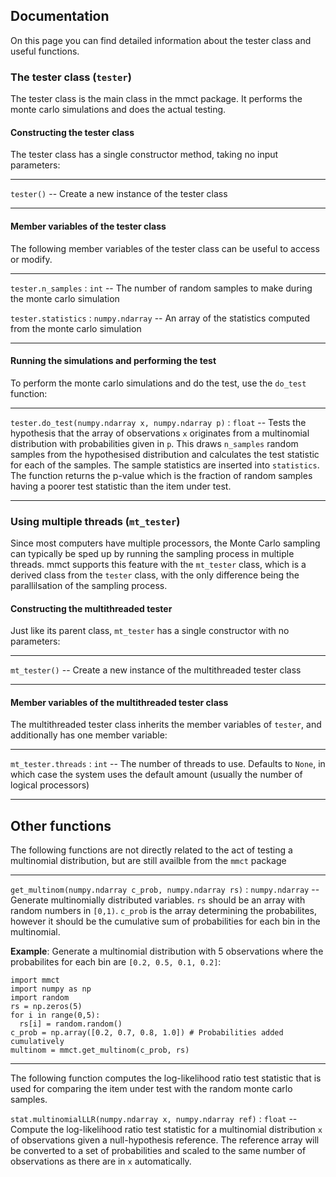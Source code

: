 ## Documentation

On this page you can find detailed information about the tester class and useful functions.

### The tester class (`tester`)

The tester class is the main class in the mmct package. It performs the monte carlo simulations and does the actual testing.

#### Constructing the tester class

The tester class has a single constructor method, taking no input parameters:

---

`tester()` -- Create a new instance of the tester class

---

#### Member variables of the tester class

The following member variables of the tester class can be useful to access or modify.

---

`tester.n_samples` : `int` -- The number of random samples to make during the monte carlo simulation

`tester.statistics` : `numpy.ndarray` -- An array of the statistics computed from the monte carlo simulation

---

#### Running the simulations and performing the test

To perform the monte carlo simulations and do the test, use the `do_test` function:

---

`tester.do_test(numpy.ndarray x, numpy.ndarray p)` : `float` -- Tests the hypothesis that the array of observations `x` originates from a multinomial distribution with probabilities given in `p`. This draws `n_samples` random samples from the hypothesised distribution and calculates the test statistic for each of the samples. The sample statistics are inserted into `statistics`. The function returns the p-value which is the fraction of random samples having a poorer test statistic than the item under test.

---

### Using multiple threads (`mt_tester`)

Since most computers have multiple processors, the Monte Carlo sampling
can typically be sped up by running the sampling process in multiple threads.
mmct supports this feature with the `mt_tester` class, which is a derived class
from the `tester` class, with the only difference being the parallilsation of
the sampling process.

#### Constructing the multithreaded tester

Just like its parent class, `mt_tester` has a single constructor with no
parameters:

---

`mt_tester()` -- Create a new instance of the multithreaded tester class

---

#### Member variables of the multithreaded tester class

The multithreaded tester class inherits the member variables of `tester`, and
additionally has one member variable:

---

`mt_tester.threads` : `int` -- The number of threads to use. Defaults to `None`,
in which case the system uses the default amount (usually the number of logical
processors)

---

## Other functions

The following functions are not directly related to the act of testing a multinomial distribution, but are still availble from the `mmct` package

---

`get_multinom(numpy.ndarray c_prob, numpy.ndarray rs)` : `numpy.ndarray` -- Generate multinomially distributed variables. `rs` should be an array with random numbers in `[0,1)`. `c_prob` is the array determining the probabilites, however it should be the cumulative sum of probabilities for each bin in the multinomial.

**Example**:
Generate a multinomial distribution with 5 observations where the probabilites for each bin are `[0.2, 0.5, 0.1, 0.2]`:
```
import mmct
import numpy as np
import random
rs = np.zeros(5)
for i in range(0,5):
  rs[i] = random.random()
c_prob = np.array([0.2, 0.7, 0.8, 1.0]) # Probabilities added cumulatively
multinom = mmct.get_multinom(c_prob, rs)
```

---

The following function computes the log-likelihood ratio test statistic that is used for comparing the item under test with the random monte carlo samples.

`stat.multinomialLLR(numpy.ndarray x, numpy.ndarray ref)` : `float` -- Compute the log-likelihood ratio test statistic for a multinomial distribution `x` of observations given a null-hypothesis reference. The reference array will be converted to a set of probabilities and scaled to the same number of observations as there are in `x` automatically.

